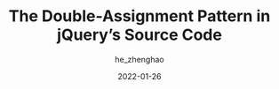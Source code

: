 ---
author: he_zhenghao
date: 2022-01-26
tags:
  - jquery
  - javascript
target_url: https://www.zhenghao.io/posts/double-assignment
title: The Double-Assignment Pattern in jQuery’s Source Code
---